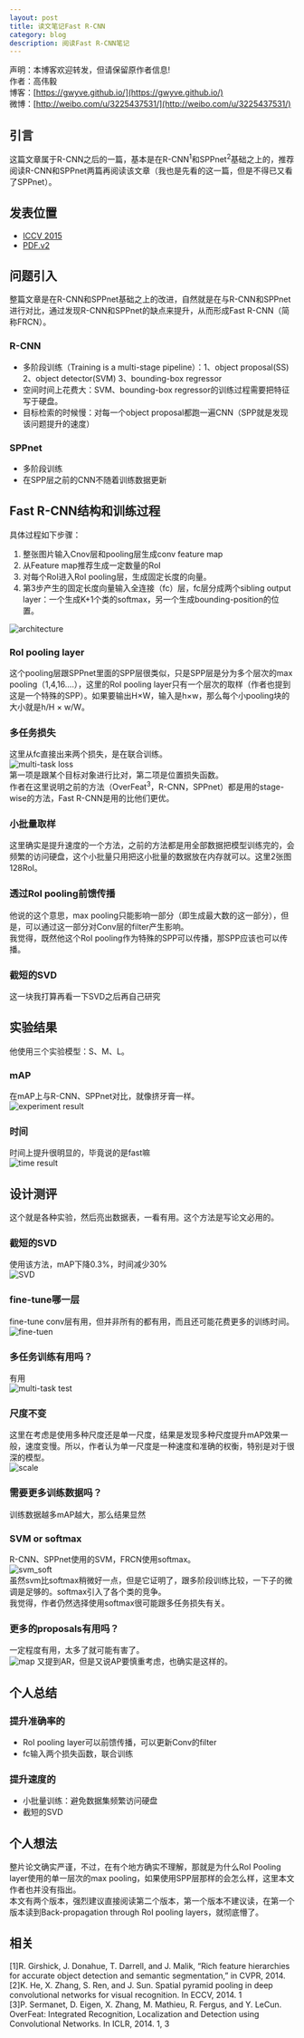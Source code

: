 ```yaml
---
layout: post
title: 读文笔记Fast R-CNN
category: blog
description: 阅读Fast R-CNN笔记
---
```





声明：本博客欢迎转发，但请保留原作者信息!      
作者：高伟毅       
博客：[https://gwyve.github.io/](https://gwyve.github.io/)    
微博：[http://weibo.com/u/3225437531/](http://weibo.com/u/3225437531/)    


## 引言

这篇文章属于R-CNN之后的一篇，基本是在R-CNN<sup>1</sup>和SPPnet<sup>2</sup>基础之上的，推荐阅读R-CNN和SPPnet两篇再阅读该文章（我也是先看的这一篇，但是不得已又看了SPPnet）。    

## 发表位置
- [ICCV 2015](http://www.cvpapers.com/iccv2015.html)   
- [PDF.v2](https://arxiv.org/pdf/1504.08083v2.pdf)

## 问题引入

整篇文章是在R-CNN和SPPnet基础之上的改进，自然就是在与R-CNN和SPPnet进行对比，通过发现R-CNN和SPPnet的缺点来提升，从而形成Fast R-CNN（简称FRCN）。    

### R-CNN  
- 多阶段训练（Training is a multi-stage pipeline）：1、object proposal(SS) 2、object detector(SVM) 3、bounding-box regressor
- 空间时间上花费大：SVM、bounding-box regressor的训练过程需要把特征写于硬盘。
- 目标检索的时候慢：对每一个object proposal都跑一遍CNN（SPP就是发现该问题提升的速度）     

### SPPnet
- 多阶段训练
- 在SPP层之前的CNN不随着训练数据更新


## Fast R-CNN结构和训练过程

具体过程如下步骤：          
1. 整张图片输入Cnov层和pooling层生成conv feature map               
2. 从Feature map推荐生成一定数量的RoI     
3. 对每个RoI进入RoI pooling层，生成固定长度的向量。                  
4. 第3步产生的固定长度向量输入全连接（fc）层，fc层分成两个sibling output layer：一个生成K+1个类的softmax，另一个生成bounding-position的位置。               

![architecture](/images/blog/2016-12-28/architecture.png)

### RoI pooling layer
这个pooling层跟SPPnet里面的SPP层很类似，只是SPP层是分为多个层次的max pooling（1,4,16....），这里的RoI pooling layer只有一个层次的取样（作者也提到这是一个特殊的SPP）。如果要输出H×W，输入是h×w，那么每个小pooling块的大小就是h/H × w/W。

### 多任务损失
这里从fc直接出来两个损失，是在联合训练。    
![multi-task loss](/images/blog/2016-12-28/multi-task-loss.png)   
第一项是跟某个目标对象进行比对，第二项是位置损失函数。     
作者在这里说明之前的方法（OverFeat<sup>3</sup>，R-CNN，SPPnet）都是用的stage-wise的方法，Fast R-CNN是用的比他们更优。

### 小批量取样
这里确实是提升速度的一个方法，之前的方法都是用全部数据把模型训练完的，会频繁的访问硬盘，这个小批量只用把这小批量的数据放在内存就可以。这里2张图128RoI。

### 透过RoI pooling前馈传播
他说的这个意思，max pooling只能影响一部分（即生成最大数的这一部分），但是，可以通过这一部分对Conv层的filter产生影响。    
我觉得，既然他这个RoI pooling作为特殊的SPP可以传播，那SPP应该也可以传播。

### 截短的SVD
这一块我打算再看一下SVD之后再自己研究

## 实验结果
他使用三个实验模型：S、M、L。

### mAP
在mAP上与R-CNN、SPPnet对比，就像挤牙膏一样。     
![experiment result](/images/blog/2016-12-28/experiment_result.png)

### 时间
时间上提升很明显的，毕竟说的是fast嘛    
![time result](/images/blog/2016-12-28/time_result.png)   

## 设计测评
这个就是各种实验，然后亮出数据表，一看有用。这个方法是写论文必用的。     
### 截短的SVD
使用该方法，mAP下降0.3%，时间减少30%     
![SVD](/images/blog/2016-12-28/SVD.png)

### fine-tune哪一层
fine-tune conv层有用，但并非所有的都有用，而且还可能花费更多的训练时间。     
![fine-tuen](/images/blog/2016-12-28/fine-tune.png)

### 多任务训练有用吗？
有用    
![multi-task test](/images/blog/2016-12-28/Multi-task_experiment.png)  

### 尺度不变
这里在考虑是使用多种尺度还是单一尺度，结果是发现多种尺度提升mAP效果一般，速度变慢。所以，作者认为单一尺度是一种速度和准确的权衡，特别是对于很深的模型。    
![scale](/images/blog/2016-12-28/scale.png)   

### 需要更多训练数据吗？
训练数据越多mAP越大，那么结果显然

### SVM or softmax
R-CNN、SPPnet使用的SVM，FRCN使用softmax。    
![svm_soft](/images/blog/2016-12-28/svm_softmax.png)      
虽然svm比softmax稍微好一点，但是它证明了，跟多阶段训练比较，一下子的微调是足够的。softmax引入了各个类的竞争。     
我觉得，作者仍然选择使用softmax很可能跟多任务损失有关。

### 更多的proposals有用吗？
一定程度有用，太多了就可能有害了。            
![map](/images/blog/2016-12-28/map_ap.png)
又提到AR，但是又说AP要慎重考虑，也确实是这样的。

## 个人总结

### 提升准确率的
- RoI pooling layer可以前馈传播，可以更新Conv的filter
- fc输入两个损失函数，联合训练

### 提升速度的
- 小批量训练：避免数据集频繁访问硬盘
- 截短的SVD

## 个人想法
整片论文确实严谨，不过，在有个地方确实不理解，那就是为什么RoI Pooling layer使用的单一层次的max pooling，如果使用SPP层那样的会怎么样，这里本文作者也并没有指出。     
本文有两个版本，强烈建议直接阅读第二个版本，第一个版本不建议读，在第一个版本读到Back-propagation through RoI pooling layers，就彻底懵了。


## 相关
[1]R. Girshick, J. Donahue, T. Darrell, and J. Malik, “Rich feature
hierarchies for accurate object detection and semantic segmentation,”
in CVPR, 2014.    
[2]K. He, X. Zhang, S. Ren, and J. Sun. Spatial pyramid pooling
in deep convolutional networks for visual recognition. In
ECCV, 2014. 1  
[3]P. Sermanet, D. Eigen, X. Zhang, M. Mathieu, R. Fergus,
and Y. LeCun. OverFeat: Integrated Recognition, Localization and Detection using Convolutional Networks. In ICLR, 2014. 1, 3        
              

